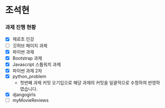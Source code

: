 # 조석현

### 과제 진행 현황

- [x] 제로초 인강
- [ ] 깃허브 페이지 과제
- [x] 파이썬 과제
- [x] Bootstrap 과제
- [x] Javascript 스톱워치 과제
- [x] 파이썬 과제 2차
- [x] python_problem
  - 첫번째 과제 커밋 오기입으로 해당 과제의 커밋을 일괄적으로 수정하여 반영하였습니다.
- [x] djangogirls
- [ ] myMovieReviews
